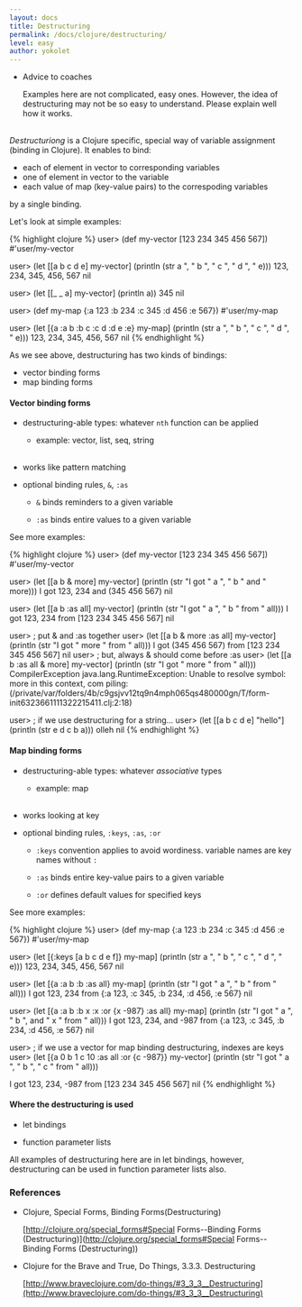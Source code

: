 ```yaml
---
layout: docs
title: Destructuring
permalink: /docs/clojure/destructuring/
level: easy
author: yokolet
---
```


- Advice to coaches

    Examples here are not complicated, easy ones.
    However, the idea of destructuring may not be so easy to understand.
    Please explain well how it works.<br/><br/>


*Destructuriong* is a Clojure specific, special way of variable assignment (binding in Clojure).
It enables to bind:

  - each of element in vector to corresponding variables
  - one of element in vector to the variable
  - each value of map (key-value pairs) to the correspoding variables

by a single binding.


Let's look at simple examples:

{% highlight clojure %}
user> (def my-vector [123 234 345 456 567])
#'user/my-vector

user> (let [[a b c d e] my-vector]
        (println (str a ", " b ", " c ", " d ", " e)))
123, 234, 345, 456, 567
nil

user> (let [[_ _ a] my-vector]
        (println a))
345
nil

user> (def my-map {:a 123 :b 234 :c 345 :d 456 :e 567})
#'user/my-map

user> (let [{a :a b :b c :c d :d e :e} my-map]
        (println (str a ", " b ", " c ", " d ", " e)))
123, 234, 345, 456, 567
nil
{% endhighlight %}

As we see above, destructuring has two kinds of bindings:

  - vector binding forms
  - map binding forms



#### Vector binding forms

  - destructuring-able types: whatever `nth` function can be applied

    - example: vector, list, seq, string<br/><br/>

  - works like pattern matching

  - optional binding rules, `&`, `:as`

    - `&`  binds reminders to a given variable

    - `:as`  binds entire values to a given variable

  See more examples:

{% highlight clojure %}
user> (def my-vector [123 234 345 456 567])
#'user/my-vector

user> (let [[a b & more] my-vector]
        (println (str "I got " a ", " b " and " more)))
I got 123, 234 and (345 456 567)
nil

user> (let [[a b :as all] my-vector]
        (println (str "I got " a ", " b " from " all)))
I got 123, 234 from [123 234 345 456 567]
nil

user> ; put & and :as together
user> (let [[a b & more :as all] my-vector]
        (println (str "I got " more " from " all)))
I got (345 456 567) from [123 234 345 456 567]
nil
user> ; but, always & should come before :as
user> (let [[a b :as all & more] my-vector]
        (println (str "I got " more " from " all)))
CompilerException java.lang.RuntimeException: Unable to resolve symbol: more in this context, com
piling:(/private/var/folders/4b/c9gsjvv12tq9n4mph065qs480000gn/T/form-init6323661111322215411.clj:2:18)

user> ; if we use destructuring for a string...
user> (let [[a b c d e] "hello"]
        (println (str e d c b a)))
olleh
nil
{% endhighlight %}
<br/>

#### Map binding forms

  - destructuring-able types: whatever *associative* types

    - example: map<br/><br/>

  - works looking at key

  - optional binding rules, `:keys`, `:as`, `:or`

    - `:keys` convention applies to avoid wordiness. variable names are key names without `:`

    - `:as`  binds entire key-value pairs to a given variable

    - `:or`  defines default values for specified keys


  See more examples:

{% highlight clojure %}
user> (def my-map {:a 123 :b 234 :c 345 :d 456 :e 567})
#'user/my-map

user> (let [{:keys [a b c d e f]} my-map]
        (println (str a ", " b ", " c ", " d ", " e)))
123, 234, 345, 456, 567
nil

user> (let [{a :a b :b :as all} my-map]
        (println (str "I got " a ", " b " from " all)))
I got 123, 234 from {:a 123, :c 345, :b 234, :d 456, :e 567}
nil

user> (let [{a :a b :b x :x :or {x -987} :as all} my-map]
        (println (str "I got " a ", " b ", and " x " from " all)))
I got 123, 234, and -987 from {:a 123, :c 345, :b 234, :d 456, :e 567}
nil

user> ; if we use a vector for map binding destructuring, indexes are keys
user> (let [{a 0 b 1 c 10 :as all :or {c -987}} my-vector]
        (println (str "I got " a ", " b ", " c " from " all)))

I got 123, 234, -987 from [123 234 345 456 567]
nil
{% endhighlight %}
<br/>

#### Where the destructuring is used

  - let bindings

  - function parameter lists

  All examples of destructuring here are in let bindings,
  however, destructuring can be used in function parameter lists also.


### References

- Clojure, Special Forms, Binding Forms(Destructuring)

    [http://clojure.org/special_forms#Special Forms--Binding Forms (Destructuring)](http://clojure.org/special_forms#Special Forms--Binding Forms (Destructuring))


- Clojure for the Brave and True, Do Things, 3.3.3. Destructuring

    [http://www.braveclojure.com/do-things/#3_3_3__Destructuring](http://www.braveclojure.com/do-things/#3_3_3__Destructuring)